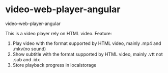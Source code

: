 # video-web-player-angular
video-web-player-angular

This is a video player rely on HTML video. 
Feature:
1. Play video with the format supported by HTML video, mainly .mp4 and .mkv(no sound)
2. Show subtitle with the format supported by HTML video, mainly .vtt not .sub and .idx
3. Store playback progress in localstorage
